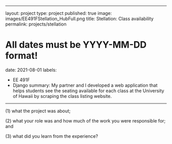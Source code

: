 
---
layout: project
type: project
published: true
image: images/EE491FStellation_HubFull.png
title: Stellation: Class availability
permalink: projects/stellation
# All dates must be YYYY-MM-DD format!
date: 2021-08-01
labels:
  - EE 491F
  - Django
summary: My partner and I developed a web application that helps students see the seating available for each class at the University of Hawaii by scraping the class listing website.
---

(1) what the project was about; 

(2) what your role was and how much of the work you were responsible for; and 

(3) what did you learn from the experience?